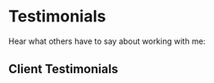 <script setup>
import { VPTeamMembers } from 'vitepress/theme'

const default_image = 'https://assets-prod.sumo.prod.webservices.mozgcp.net/static/default-FFA-avatar.2f8c2a0592bda1c5.png';
const members = [
  {
    avatar: default_image,
    name: 'Evan You, CEO at Gymscanner',
    title: '"This man is a true genius. Brilliant work."',
  },
  {
    avatar: default_image,
    name: 'Cesar Pea, CEO at Mykeyback24',
    title: '"Really nice developer patient and really helpful. 100% recommend."',
  },
  {
    avatar: default_image,
    name: 'Luke Stocks',
    title: '"Great Service, very pleased. Will be using again in the future."',
  },
  {
    avatar: default_image,
    name: 'Arthur Sevi',
    title: '"It is very pleasant to work with him. He\'s a great developer."',
  },
  {
    avatar: default_image,
    name: 'Nicolas Faubert',
    title: '"Great Master Skills ! Thanks a lot for this great work."',
  },
  {
    avatar: default_image,
    name: 'Mr. Zaid',
    title: '"Great delivery and amazing communication!"',
  },
]
</script>

# Testimonials

Hear what others have to say about working with me:

## Client Testimonials

<VPTeamMembers size="small" :members="members" />
